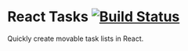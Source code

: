 # React Tasks [![Build Status](https://travis-ci.org/pramser/react-tasks.svg?branch=master)](https://travis-ci.org/pramser/react-tasks)

Quickly create movable task lists in React.
